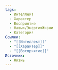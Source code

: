 ```yaml
---
tags:
  - Интеллект
  - Характер
  - Восприятие
  - Навык/ЭнергияЖизни
  - Категория
Ссылки:
  - "[[Интеллект]]"
  - "[[Характер]]"
  - "[[Восприятие]]"
Источник:
  - Жизнь
---
```

